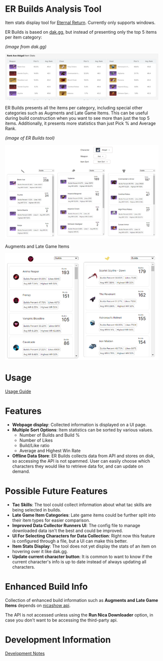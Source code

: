 # ER Builds Analysis Tool
Item stats display tool for [Eternal Return](https://store.steampowered.com/app/1049590/Eternal_Return/). Currently only supports windows.

ER Builds is based on [dak.gg](https://dak.gg/er/characters), but instead of presenting only the top 5 items per item category:

*(image from dak.gg)*

![](./doc/img/1.png)

ER Builds presents all the items per category, including special other categories such as Augments and Late Game Items. This can be useful during build construction when you want to see more than just the top 5 items. Additionally, it presents more statistics than just Pick % and Average Rank.

*(image of ER Builds tool)*

![](./doc/img/2.png)

Augments and Late Game Items

![](./doc/img/7.png)

# Usage
[Usage Guide](./doc/usage-guide.md)

# Features
- **Webpage display**: Collected information is displayed on a UI page.
- **Multiple Sort Options**: Item statistics can be sorted by various values.
    - Number of Builds and Build %
    - Number of Likes
    - Build/Like ratio
    - Average and Highest Win Rate
- **Offline Data Store**: ER Builds collects data from API and stores on disk, so accessing the API is not spammed. User can easily choose which characters they would like to retrieve data for, and can update on demand.

# Possible Future Features
- **Tac Skills**: The tool could collect information about what tac skills are being selected in builds.
- **Late Game Item Categories**: Late game items could be further split into their item types for easier comparison.
- **Improved Data Collector Runners UI**: The config file to manage downloaded data isn't the best and could be improved.
- **UI For Selecting Characters for Data Collection**: Right now this feature is configured through a file, but a UI can make this better.
- **Item Stats Display**: The tool does not yet display the stats of an item on hovering over it like dak.gg.
- **Update current character button**: It is common to want to know if the current character's info is up to date instead of always updating all characters.

# Enhanced Build Info
Collection of enhanced build information such as **Augments and Late Game Items** depends on [nicashow api](https://github.com/Eternal-Return-Community).

The API is not accessed unless using the **Run Nica Downloader** option, in case you don't want to be accessing the third-party api.

# Development Information
[Development Notes](./doc/dev-notes.md)